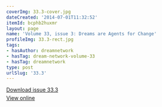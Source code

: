 ```yaml
---
coverImg: 33.3-cover.jpg
dateCreated: '2014-07-01T11:32:52'
itemId: bcphb2huxmr
layout: page
name: 'Volume 33, issue 3: Dreams are Agents for Change'
profileImg: 33.3-rect.jpg
tags:
- hasAuthor: dreamnetwork
- hasTag: dream-network-volume-33
- hasTag: dreamnetwork
type: post
urlSlug: '33.3'
---
```

<p style="margin-block-end: 5px; margin-block-start: 5px;"><a href="../files/pdfs/Volume_33/33.3_change.pdf" download="">Download issue 33.3</a></p><p style="margin-block-end: 5px; margin-block-start: 5px;"><a href="../files/pdfs/Volume_33/33.3_change.pdf">View online</a></p>